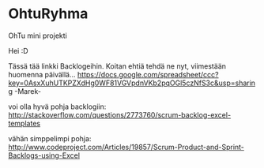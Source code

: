 OhtuRyhma
=========

OhTu mini projekti

Hei :D

Tässä tää linkki Backlogeihin. Koitan ehtiä tehdä ne nyt, viimestään huomenna päivällä...
https://docs.google.com/spreadsheet/ccc?key=0AsxXuhUTKPZXdHg0WF81VGVpdnVKb2pqOGl5czNfS3c&usp=sharing 
-Marek-

voi olla hyvä pohja backlogiin:
http://stackoverflow.com/questions/2773760/scrum-backlog-excel-templates

vähän simppelimpi pohja: http://www.codeproject.com/Articles/19857/Scrum-Product-and-Sprint-Backlogs-using-Excel
